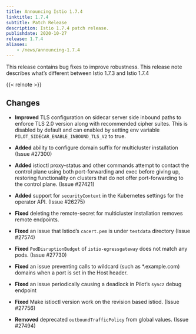 ```yaml
---
title: Announcing Istio 1.7.4
linktitle: 1.7.4
subtitle: Patch Release
description: Istio 1.7.4 patch release.
publishdate: 2020-10-27
release: 1.7.4
aliases:
    - /news/announcing-1.7.4
---
```


This release contains bug fixes to improve robustness. This release note describes what’s different between Istio 1.7.3 and Istio 1.7.4

{{< relnote >}}

## Changes

- **Improved** TLS configuration on sidecar server side inbound paths to enforce TLS 2.0 version along with recommended cipher suites. This is disabled by default and can enabled by setting env variable `PILOT_SIDECAR_ENABLE_INBOUND_TLS_V2` to true.

- **Added** ability to configure domain suffix for multicluster installation (Issue #27300)

- **Added** istioctl proxy-status and other commands attempt to contact the control plane using both port-forwarding and exec before giving up, restoring functionality on clusters that do not offer port-forwarding to the control plane. (Issue #27421)

- **Added** support for `securityContext` in the Kubernetes settings for the operator API. (Issue #26275)

- **Fixed** deleting the remote-secret for multicluster installation removes remote endpoints.

- **Fixed** an issue that Istiod’s `cacert.pem` is under `testdata` directory (Issue #27574)

- **Fixed** `PodDisruptionBudget` of `istio-egressgateway` does not match any pods. (Issue #27730)

- **Fixed** an issue preventing calls to wildcard (such as *.example.com) domains when a port is set in the Host header.

- **Fixed** an issue periodically causing a deadlock in Pilot’s `syncz` debug endpoint

- **Fixed** Make istioctl version work on the revision based istiod. (Issue #27756)

- **Removed** deprecated `outboundTrafficPolicy` from global values. (Issue #27494)